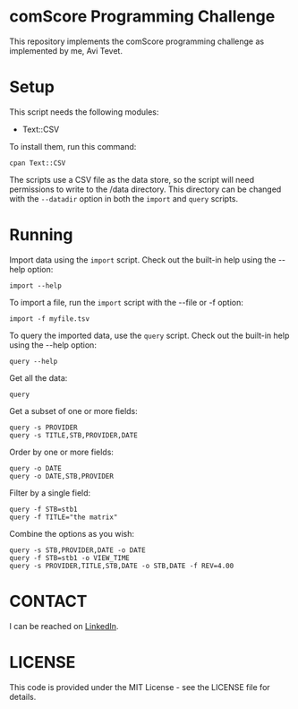 # comScore Programming Challenge

This repository implements the comScore programming challenge as implemented by
me, Avi Tevet.

# Setup

This script needs the following modules:

* Text::CSV

To install them, run this command:

    cpan Text::CSV

The scripts use a CSV file as the data store, so the script will need permissions to write to the <root dir>/data directory.  This directory can be changed with the ``--datadir`` option in both the ``import`` and ``query`` scripts.

# Running

Import data using the ``import`` script.  Check out the built-in help using the --help option:

    import --help

To import a file, run the ``import`` script with the --file or -f option:

    import -f myfile.tsv

To query the imported data, use the ``query`` script.  Check out the built-in help using the --help option:

    query --help

Get all the data:

    query

Get a subset of one or more fields:

    query -s PROVIDER
    query -s TITLE,STB,PROVIDER,DATE

Order by one or more fields:

    query -o DATE
    query -o DATE,STB,PROVIDER

Filter by a single field:

    query -f STB=stb1
    query -f TITLE="the matrix"

Combine the options as you wish:

    query -s STB,PROVIDER,DATE -o DATE
    query -f STB=stb1 -o VIEW_TIME
    query -s PROVIDER,TITLE,STB,DATE -o STB,DATE -f REV=4.00

# CONTACT

I can be reached on [LinkedIn](http://www.linked.com/in/avitevet). 

# LICENSE

This code is provided under the MIT License - see the LICENSE file for details.

